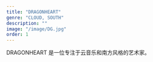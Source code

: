 ```yaml
---
title: "DRAGONHEART"
genre: "CLOUD, SOUTH"
description: ""
image: "/image/DG.jpg"
order: 1
---
```


DRAGONHEART 是一位专注于云音乐和南方风格的艺术家。